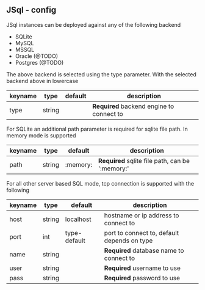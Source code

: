 ## JSql - config

JSql instances can be deployed against any of the following backend

+ SQLite
+ MySQL
+ MSSQL
+ Oracle (@TODO)
+ Postgres (@TODO)

The above backend is selected using the type parameter. With the selected backend above in lowercase

| keyname           | type      | default    | description                                      |
|-------------------|-----------|------------|--------------------------------------------------|
| type              | string    |            | **Required** backend engine to connect to        |

For SQLite an additional path parameter is required for sqlite file path. In memory mode is supported

| keyname           | type      | default    | description                                      |
|-------------------|-----------|------------|--------------------------------------------------|
| path              | string    | :memory:   | **Required** sqlite file path, can be ':memory:' |

For all other server based SQL mode, tcp connection is supported with the following

| keyname           | type      | default      | description                                      |
|-------------------|-----------|--------------|--------------------------------------------------|
| host              | string    | localhost    | hostname or ip address to connect to             |
| port              | int       | type-default | port to connect to, default depends on type      |
| name              | string    |              | **Required** database name to connect to         |
| user              | string    |              | **Required** username to use                     |
| pass              | string    |              | **Required** password to use                     |

